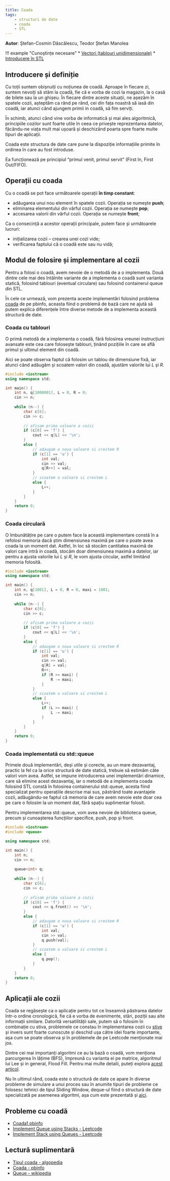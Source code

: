 ```yaml
---
title: Coada
tags:
    - structuri de date
    - coada
    - STL
---
```


**Autor**: Ștefan-Cosmin Dăscălescu, Teodor Ștefan Manolea

!!! example "Cunoștințe necesare"
    * [Vectori (tablouri unidimensionale)](https://edu.roalgo.ro/cppintro/arrays/)
    * [Introducere în STL](https://edu.roalgo.ro/cppintro/stl/)
    
## Introducere și definiție

Cu toții suntem obișnuiți cu noțiunea de coadă. Aproape în fiecare zi, suntem nevoiți să stăm la coadă, fie că e vorba de cozi la magazin, la o casă de bilete sau la un ghișeu. În fiecare dintre aceste situații, ne așezăm în spatele cozii, așteptăm ca rând pe rând, cei din fața noastră să iasă din coadă, iar atunci când ajungem primii in coadă, să fim serviți.

În schimb, atunci când vine vorba de informatică și mai ales algoritmică, principiile cozilor sunt foarte utile în ceea ce privește reprezentarea datelor, făcându-ne viața mult mai ușoară și deschizând poarta spre foarte multe tipuri de aplicații.

Coada este structura de date care pune la dispoziție informațiile primite în ordinea în care au fost introduse.

Ea funcționează pe principiul “primul venit, primul servit” (First In, First Out/FIFO).

## Operații cu coada

Cu o coadă se pot face următoarele operații **în timp constant**:

* adăugarea unui nou element în spatele cozii. Operația se numește **push**;
* eliminarea elementului din vârful cozii. Operația se numește **pop**;
* accesarea valorii din vârful cozii. Operația se numește **front**;

Ca o consecință a acestor operații principale, putem face și următoarele lucruri:

* inițializarea cozii – crearea unei cozi vide;
* verificarea faptului că o coadă este sau nu vidă;

## Modul de folosire și implementare al cozii

Pentru a folosi o coadă, avem nevoie de o metodă de a o implementa. Două dintre cele mai des întâlnite variante de a implementa o coadă sunt varianta statică, folosind tablouri (eventual circulare) sau folosind containerul queue din STL.

În cele ce urmează, vom prezenta aceste implementări folosind problema [coada](https://www.pbinfo.ro/probleme/876/coada) de pe pbinfo, aceasta fiind o problemă de bază care ne ajută să putem explica diferențele între diverse metode de a implementa această structură de date. 

### Coada cu tablouri

O primă metodă de a implementa o coadă, fără folosirea vreunei instrucțiuni avansate este cea care folosește tablouri, ținând pozițiile în care se află primul și ultimul element din coadă. 

Aici se poate observa faptul că folosim un tablou de dimensiune fixă, iar atunci când adăugăm și scoatem valori din coadă, ajustăm valorile lui $L$ și $R$.

```cpp
#include <iostream>
using namespace std;

int main() {
    int n, q[1000001], L = 0, R = 0;
    cin >> n;
    
    while (n--) {
        char c[6];
        cin >> c;
        
        // afisam prima valoare a cozii
        if (c[0] == 'f') {
            cout << q[L] << '\n';
        }
        else {
            // adaugam o noua valoare si crestem R
            if (c[1] == 'u') {
                int val;
                cin >> val;
                q[R++] = val;
            }
            // scoatem o valoare si crestem L
            else {
                L++;
            }
        }
    }
    return 0;
}
```

### Coada circulară 

O îmbunătățire pe care o putem face la această implementare constă în a refolosi memoria dacă știm dimensiunea maximă pe care o poate avea coada la un moment dat. Astfel, în loc să stocăm cantitatea maximă de valori care intră in coadă, stocăm doar dimensiunea maximă a datelor, iar pentru a ajusta valorile lui $L$ și $R$, le vom ajusta circular, astfel limitând memoria folosită. 

```cpp
#include <iostream>
using namespace std;

int main() {
    int n, q[1001], L = 0, R = 0, maxi = 1001;
    cin >> n;
    
    while (n--) {
        char c[6];
        cin >> c;
        
        // afisam prima valoare a cozii
        if (c[0] == 'f') {
            cout << q[L] << '\n';
        }
        else {
            // adaugam o noua valoare si crestem R
            if (c[1] == 'u') {
                int val;
                cin >> val;
                q[R] = val;
                R++;
                if (R >= maxi) {
                    R -= maxi;
                }
            }
            // scoatem o valoare si crestem L
            else {
                L++;
                if (L >= maxi) {
                    L -= maxi;
                }
            }
        }
    }
    return 0;
}
```

### Coada implementată cu std::queue

Primele două implementări, deși utile și corecte, au un mare dezavantaj, practic la fel ca la orice structură de date statică, trebuie să estimăm câte valori vom avea. Astfel, se impune introducerea unei implementări dinamice, care să elimine acest dezavantaj, iar o metodă de a implementa coada folosind STL constă în folosirea containerului std::queue, acesta fiind specializat pentru operațiile descrise mai sus, păstrând toate avantajele cozii, adăugându-se faptul că memoria de care avem nevoie este doar cea pe care o folosim la un moment dat, fără spațiu suplimentar folosit. 

Pentru implementarea std::queue, vom avea nevoie de biblioteca queue, precum și cunoașterea funcțiilor specifice, push, pop și front. 

```cpp
#include <iostream>
#include <queue>

using namespace std;

int main() {
    int n;
    cin >> n;
    
    queue<int> q;
    
    while (n--) {
        char c[6];
        cin >> c;
        
        // afisam prima valoare a cozii
        if (c[0] == 'f') {
            cout << q.front() << '\n';
        }
        else {
            // adaugam o noua valoare si crestem R
            if (c[1] == 'u') {
                int val;
                cin >> val;
                q.push(val);
            }
            // scoatem o valoare si crestem L
            else {
                q.pop();
            }
        }
    }
    return 0;
}
```

## Aplicații ale cozii

Coada se regăsește ca o aplicație pentru tot ce înseamnă păstrarea datelor într-o ordine cronologică, fie că e vorba de evenimente, stări, poziții sau alte informații similare. Datorită versatilității sale, putem să o folosim în combinație cu stiva, problemele ce constau în implementarea cozii cu [stive](./stack.md) și invers sunt foarte cunoscute și deschid ușa către idei foarte importante, așa cum se poate observa și în problemele de pe Leetcode menționate mai jos. 

Dintre cei mai importanți algoritmi ce au la bază o coadă, vom menționa parcurgerea în lățime (BFS), împreună cu varianta ei pe matrice, algoritmul lui Lee și in general, Flood Fill. Pentru mai multe detalii, puteți explora [acest articol](./lee.md).

Nu în ultimul rând, coada este o structură de date ce apare în diverse probleme de simulare a unui proces sau în anumite tipuri de probleme ce folosesc tehnici de tipul Sliding Window, deque-ul fiind o structură de date specializată pe asemenea algoritmi, așa cum este prezentată și [aici](./deque.md).


## Probleme cu coadă

* [Coada1 pbinfo](https://www.pbinfo.ro/probleme/1598/coada1)
* [Implement Queue using Stacks - Leetcode](https://leetcode.com/problems/implement-queue-using-stacks/description/)
* [Implement Stack using Queues - Leetcode](https://leetcode.com/problems/implement-stack-using-queues/description/)

## Lectură suplimentară

* [Tipul coada - algopedia](https://www.algopedia.ro/wiki/index.php/Clasa_a_VII-a_lec%C8%9Bia_14_-_12_dec_2019#Tipul_coad%C4%83)
* [Coada - pbinfo](https://www.pbinfo.ro/articole/19579/coada)
* [Queue - wikipedia](https://en.wikipedia.org/wiki/Queue_(abstract_data_type))